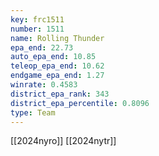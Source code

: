 ```yaml
---
key: frc1511
number: 1511
name: Rolling Thunder
epa_end: 22.73
auto_epa_end: 10.85
teleop_epa_end: 10.62
endgame_epa_end: 1.27
winrate: 0.4583
district_epa_rank: 343
district_epa_percentile: 0.8096
type: Team
---
```

[[2024nyro]]
[[2024nytr]]
